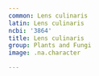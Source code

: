 ```yaml
---
common: Lens culinaris
latin: Lens culinaris
ncbi: '3864'
title: Lens culinaris
group: Plants and Fungi
image: .na.character

---
```

